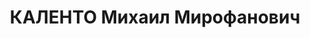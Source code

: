 ---
title: КАЛЕНТО Михаил Мирофанович
description: "Род. 21.11.1901, Белоруссия, м. Глусск, белорус, из рабочих, обр.: н/среднее,\
  \ член/канд. в члены ВКП(б). Проживал: Минская обл., Минск, ул. Советская, 101,\
  \ кв. 3. Инструктор, Белкустпромсовет БССР \n  Арестован 31.05.1937. Обв. по ст.\
  \ 68-а, 69, 70, 76 УК БССР - член нац-фаш повст.орг-ции. Приговор: судебный орган,\
  \ 24.11.1937 – ВМН. Расстрелян 24.11.1937, Минск. \n  Реабилитирован ВК ВС СССР\
  \ 03.10.1957"
---